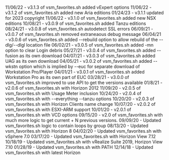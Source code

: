 11/06/22 - v3.1.3 of vsm_favorites.sh added vExpert options
11/06/22 - v3.1.2 of vsm_favorites.sh added new Aria editions
01/24/23 - v3.1.1 updated for 2023 copyright
11/06/22 - v3.1.0 of vsm_favorites.sh added new NSX editions
10/08/21 - v3.0.9 of vsm_favorites.sh added Tanzu editions
08/24/21 - v3.0.8 of vsm_favorites.sh autodetect SSL errors
06/09/21 - v3.0.7 of vsm_favorites.sh removed extraneaous debug message
06/04/21 - v3.0.6 of vsm_favorites.sh added --rebuild option to allow rebuild of the --dlg/--dlgl location file
06/02/21 - v3.0.5 of vsm_favorites.sh added -mn option to clear Login debris
05/27/21 - v3.0.4 of vsm_favorites.sh added --fusion as its own download
04/07/21 - v3.0.3 of vsm_favorites.sh added UAG as its own download
04/05/21 - v3.0.2 of vsm_favorites.sh added --wkstn option which is implied by --euc for separate download of Workstation Pro/Player
04/01/21 - v3.0.1 of vsm_favorites.sh added Workstation Pro as its own part of EUC
03/28/21 - v3.0.0 of vsm_favorites.sh improved to use API to get the versions available
01/8/21 - v2.0.6 of vsm_favorites.sh with Horizon 2012
11/09/20 - v2.0.5 of vsm_favorites.sh with Usage Meter inclusion
10/24/20 - v2.0.4 of vsm_favorites.sh with --everything --tanzu options
10/20/20 - v2.0.3 of vsm_favorites.sh with Horizon Clients name change
10/07/20 - v2.0.2 of vsm_favorites.sh with ESXI-ARM support
10/01/20 - v2.0.1 of vsm_favorites.sh with VCD options
09/15/20 - v2.0 of vsm_favorites.sh with much more logic to get current +
N previous versions.
09/09/20 - Updated vsm_favorites.sh logic to contain loops by group
08/13/20 - Updated vsm_favorites.sh with Horizon 8
04/02/20 - Updated vsm_favorites.sh with vSphere 7.0
03/17/20 - Updated vsm_favorites.sh with Horizon View 7.12
10/18/19 - Updated vsm_favorites.sh with vRealize Suite 2019, Horizon View 7.10
01/28/19 - Updated vsm_favorites.sh with PATH
12/14/18 - Updated vsm_favorites.sh with latest Horizon
